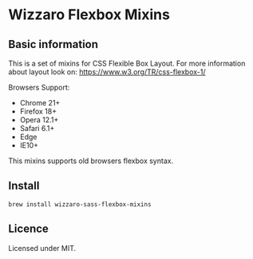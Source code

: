 # Wizzaro Flexbox Mixins

## Basic information

This is a set of mixins for CSS Flexible Box Layout.
For more information about layout look on: https://www.w3.org/TR/css-flexbox-1/

Browsers Support:
- Chrome 21+
- Firefox 18+
- Opera 12.1+
- Safari 6.1+
- Edge
- IE10+

This mixins supports old browsers flexbox syntax.

## Install
`brew install wizzaro-sass-flexbox-mixins`

## Licence

Licensed under MIT.
